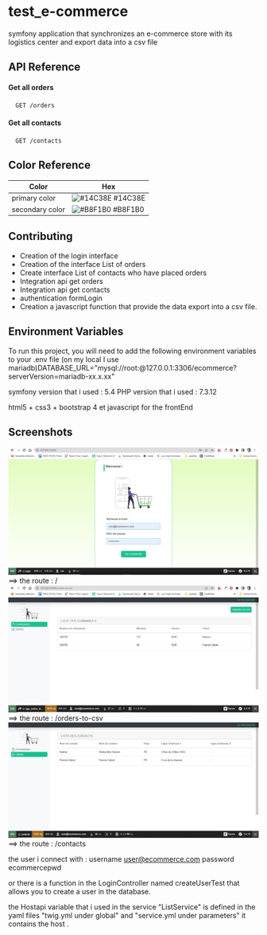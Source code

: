 # test_e-commerce
 

symfony application that synchronizes an e-commerce store with its logistics center and export data into a csv file

## API Reference

#### Get all orders

```http
  GET /orders

```

#### Get all contacts

```http
  GET /contacts
```

 

## Color Reference

| Color             | Hex                                                                |
| ----------------- | ------------------------------------------------------------------ |
| primary color| ![#14C38E](https://colorhunt.co/palette/00ffab14c38eb8f1b0e3fcbf) #14C38E |
| secondary color  | ![#B8F1B0](https://colorhunt.co/palette/00ffab14c38eb8f1b0e3fcbf) #B8F1B0 |
 
## Contributing

- Creation of the login interface 
- Creation of the interface List of orders
- Create interface List of contacts who have placed orders
- Integration api get orders
- Integration api get contacts
- authentication formLogin
- Creation a javascript function that provide the data export into a csv file.

## Environment Variables

To run this project, you will need to add the following environment variables to your .env file (on my local I use mariadb)DATABASE_URL="mysql://root:@127.0.0.1:3306/ecommerce?serverVersion=mariadb-xx.x.xx"

symfony version that i used : 5.4
PHP version that i used  : 7.3.12

html5 + css3 + bootstrap 4 et javascript for the frontEnd
## Screenshots

![login](https://github.com/ayanaj/test_e-commerce/blob/13-08-2022/screenshot/loginpage.JPG) ==> the route : /
![orders list](https://github.com/ayanaj/test_e-commerce/blob/13-08-2022/screenshot/listOrders.JPG)==>  the route : /orders-to-csv
![contact's order list](https://github.com/ayanaj/test_e-commerce/blob/13-08-2022/screenshot/Capture.JPG) ==> the route : /contacts

the user i connect with :
username user@ecommerce.com
password ecommercepwd

or there is a function in the LoginController named createUserTest that allows you to create a user in the database.

the Hostapi variable that i used in the  service "ListService" is defined in the yaml files "twig.yml under global" and "service.yml under parameters" it contains the host .
